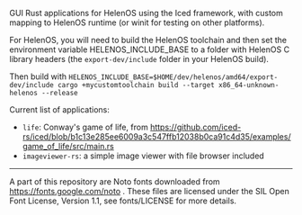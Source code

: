 GUI Rust applications for HelenOS using the Iced framework, with custom mapping to HelenOS runtime (or winit for testing on other platforms).

For HelenOS, you will need to build the HelenOS toolchain and then set the environment variable HELENOS_INCLUDE_BASE to a folder with HelenOS C library headers (the `export-dev/include` folder in your HelenOS build).

Then build with `HELENOS_INCLUDE_BASE=$HOME/dev/helenos/amd64/export-dev/include cargo +mycustomtoolchain build --target x86_64-unknown-helenos --release`

Current list of applications:

- `life`: Conway's game of life, from https://github.com/iced-rs/iced/blob/b1c13e285ee6009a3c547ffb12038b0ca91c4d35/examples/game_of_life/src/main.rs
- `imageviewer-rs`: a simple image viewer with file browser included

---

A part of this repository are Noto fonts downloaded from https://fonts.google.com/noto . These files are licensed under the SIL Open Font License, Version 1.1, see fonts/LICENSE for more details.
